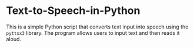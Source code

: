 # Text-to-Speech-in-Python
This is a simple Python script that converts text input into speech using the `pyttsx3` library. The program allows users to input text and then reads it aloud.
